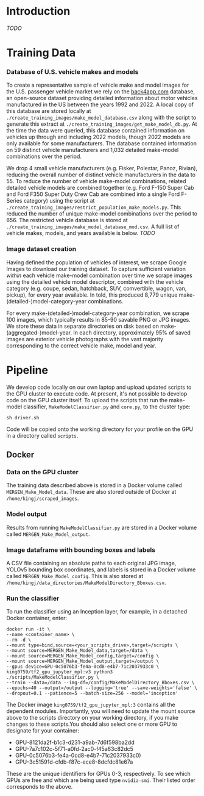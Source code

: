 # Introduction
*TODO*

# Training Data
### Database of U.S. vehicle makes and models
To create a representative sample of vehicle make and model images for the U.S. passenger vehicle market we rely on the [back4app.com](https://www.back4app.com/database/back4app/car-make-model-dataset) database, an open-source dataset providing detailed information about motor vehicles manufactured in the US between the years 1992 and 2022. A local copy of this database are stored locally at `./create_training_images/make_model_database.csv` along with the script to generate this extract at `./create_training_images/get_make_model_db.py`. At the time the data were queried, this database contained information on vehicles up through and including 2022 models, though 2022 models are only available for some manufacturers. The database contained information on 59 distinct vehicle manufacturers and 1,032 detailed make-model combinations over the period. 

We drop 4 small vehicle manufacturers (e.g. Fisker, Polestar, Panoz, Rivian), reducing the overall number of distinct vehicle manufacturers in the data to 55. To reduce the number of vehicle make-model combinations, related detailed vehicle models are combined together (e.g. Ford F-150 Super Cab and Ford F350 Super Duty Crew Cab are combined into a single Ford F-Series category) using the script at `./create_training_images/restrict_population_make_models.py`. This reduced the number of unique make-model combinations over the period to 656. The restricted vehicle database is stored at `./create_training_images/make_model_database_mod.csv`. A full list of vehicle makes, models, and years available is below. *TODO*

### Image dataset creation
Having defined the population of vehicles of interest, we scrape Google Images to download our training dataset. To capture sufficient variation *within* each vehicle make-model combination over time we scrape images using the detailed vehicle model descriptor, combined with the vehicle category (e.g. coupe, sedan, hatchback, SUV, comvertible, wagon, van, pickup), for every year available. In told, this produced 8,779 unique make-(detailed-)model-category-year combinations.
 
For every make-(detailed-)model-category-year combination, we scrape 100 images, which typically results in 85-90 savable PNG or JPG images. We store these data in separate directories on disk based on make-(aggregated-)model-year. In each directory, approximately 95% of saved images are exterior vehicle photographs with the vast majority corresponding to the correct vehicle make, model and year. 

# Pipeline
We develop code locally on our own laptop and upload updated scripts to the GPU cluster to execute code. At present, it's not possible to develop code on the GPU cluster itself. To upload the scripts that run the make-model classifier, `MakeModelClassifier.py` and `core.py`, to the cluster type:

    sh driver.sh

Code will be copied onto the working directory for your profile on the GPU in a directory called `scripts`.

## Docker

### Data on the GPU cluster
The training data described above is stored in a Docker volume called `MERGEN_Make_Model_data`. These are also stored outside of Docker at `/home/kingj/scraped_images`.

### Model output
Results from running `MakeModelClassifier.py` are stored in a Docker volume called `MERGEN_Make_Model_output`.

### Image dataframe with bounding boxes and labels
A CSV file containing an absolute paths to each original JPG image, YOLOv5 bounding box coordinates, and labels is stored in a Docker volume called `MERGEN_Make_Model_config`. This is also stored at `/home/kingj/data_directories/MakeModelDirectory_Bboxes.csv`.

### Run the classifier
To run the classifier using an Inception layer, for example, in a detached Docker container, enter:

    docker run -it \
    --name <container_name> \
    --rm -d \
    --mount type=bind,source=<your_scripts_drive>,target=/scripts \
    --mount source=MERGEN_Make_Model_data,target=/data \
    --mount source=MERGEN_Make_Model_config,target=/config \
    --mount source=MERGEN_Make_Model_output,target=/output \
    --gpus device=GPU-0c5076b3-fe4a-0cd8-e4b7-71c2037933c0 \
    king0759/tf2_gpu_jupyter_mpl:v3 python3 ./scripts/MakeModelClassifier.py \
    --train --data=/data --img-df=/config/MakeModelDirectory_Bboxes.csv \
    --epochs=40 --output=/output --logging='true' --save-weights='false' \
    --dropout=0.1 --patience=5 --batch-size=256 --model='inception'

The Docker image `king0759/tf2_gpu_jupyter_mpl:3` contains all the dependent modules. Importantly, you will need to update the mount source above to the scripts directory on your working directory, if you make changes to these scripts.You should also select one or more GPU to designate for your container:

- GPU-8121da2f-b1c3-d231-a9ab-7d6f598ba2dd
- GPU-7a7c102c-5f71-a0fd-2ac0-f45a63c82dc5
- GPU-0c5076b3-fe4a-0cd8-e4b7-71c2037933c0)
- GPU-3c51591d-cfdb-f87c-ece8-8dcfdc81e67a

These are the unique identifiers for GPUs 0-3, respectively. To see which GPUs are free and which are being used type `nvidia-smi`. Their listed order corresponds to the above.